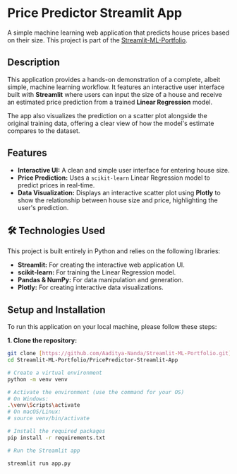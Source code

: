 # Price Predictor Streamlit App

A simple machine learning web application that predicts house prices based on their size. This project is part of the [Streamlit-ML-Portfolio](https://github.com/Aaditya-Nanda/Streamlit-ML-Portfolio).

## Description

This application provides a hands-on demonstration of a complete, albeit simple, machine learning workflow. It features an interactive user interface built with **Streamlit** where users can input the size of a house and receive an estimated price prediction from a trained **Linear Regression** model.

The app also visualizes the prediction on a scatter plot alongside the original training data, offering a clear view of how the model's estimate compares to the dataset.

##  Features

- **Interactive UI:** A clean and simple user interface for entering house size.
- **Price Prediction:** Uses a `scikit-learn` Linear Regression model to predict prices in real-time.
- **Data Visualization:** Displays an interactive scatter plot using **Plotly** to show the relationship between house size and price, highlighting the user's prediction.

## 🛠️ Technologies Used

This project is built entirely in Python and relies on the following libraries:

- **Streamlit:** For creating the interactive web application UI.
- **scikit-learn:** For training the Linear Regression model.
- **Pandas & NumPy:** For data manipulation and generation.
- **Plotly:** For creating interactive data visualizations.

## Setup and Installation

To run this application on your local machine, please follow these steps:

**1. Clone the repository:**
```bash
git clone [https://github.com/Aaditya-Nanda/Streamlit-ML-Portfolio.git](https://github.com/Aaditya-Nanda/Streamlit-ML-Portfolio.git)
cd Streamlit-ML-Portfolio/PricePredictor-Streamlit-App

# Create a virtual environment
python -m venv venv

# Activate the environment (use the command for your OS)
# On Windows:
.\venv\Scripts\activate
# On macOS/Linux:
# source venv/bin/activate

# Install the required packages
pip install -r requirements.txt

# Run the Streamlit app

streamlit run app.py

